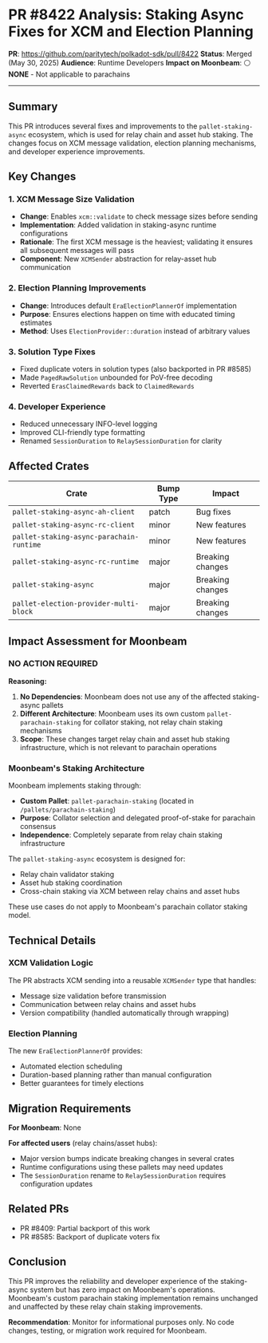 # PR #8422 Analysis: Staking Async Fixes for XCM and Election Planning

**PR**: https://github.com/paritytech/polkadot-sdk/pull/8422
**Status**: Merged (May 30, 2025)
**Audience**: Runtime Developers
**Impact on Moonbeam**: ⚪ **NONE** - Not applicable to parachains

---

## Summary

This PR introduces several fixes and improvements to the `pallet-staking-async` ecosystem, which is used for relay chain and asset hub staking. The changes focus on XCM message validation, election planning mechanisms, and developer experience improvements.

## Key Changes

### 1. XCM Message Size Validation
- **Change**: Enables `xcm::validate` to check message sizes before sending
- **Implementation**: Added validation in staking-async runtime configurations
- **Rationale**: The first XCM message is the heaviest; validating it ensures all subsequent messages will pass
- **Component**: New `XCMSender` abstraction for relay-asset hub communication

### 2. Election Planning Improvements
- **Change**: Introduces default `EraElectionPlannerOf` implementation
- **Purpose**: Ensures elections happen on time with educated timing estimates
- **Method**: Uses `ElectionProvider::duration` instead of arbitrary values

### 3. Solution Type Fixes
- Fixed duplicate voters in solution types (also backported in PR #8585)
- Made `PagedRawSolution` unbounded for PoV-free decoding
- Reverted `ErasClaimedRewards` back to `ClaimedRewards`

### 4. Developer Experience
- Reduced unnecessary INFO-level logging
- Improved CLI-friendly type formatting
- Renamed `SessionDuration` to `RelaySessionDuration` for clarity

## Affected Crates

| Crate | Bump Type | Impact |
|-------|-----------|--------|
| `pallet-staking-async-ah-client` | patch | Bug fixes |
| `pallet-staking-async-rc-client` | minor | New features |
| `pallet-staking-async-parachain-runtime` | minor | New features |
| `pallet-staking-async-rc-runtime` | major | Breaking changes |
| `pallet-staking-async` | major | Breaking changes |
| `pallet-election-provider-multi-block` | major | Breaking changes |

## Impact Assessment for Moonbeam

### NO ACTION REQUIRED

**Reasoning:**
1. **No Dependencies**: Moonbeam does not use any of the affected staking-async pallets
2. **Different Architecture**: Moonbeam uses its own custom `pallet-parachain-staking` for collator staking, not relay chain staking mechanisms
3. **Scope**: These changes target relay chain and asset hub staking infrastructure, which is not relevant to parachain operations

### Moonbeam's Staking Architecture

Moonbeam implements staking through:
- **Custom Pallet**: `pallet-parachain-staking` (located in `/pallets/parachain-staking`)
- **Purpose**: Collator selection and delegated proof-of-stake for parachain consensus
- **Independence**: Completely separate from relay chain staking infrastructure

The `pallet-staking-async` ecosystem is designed for:
- Relay chain validator staking
- Asset hub staking coordination
- Cross-chain staking via XCM between relay chains and asset hubs

These use cases do not apply to Moonbeam's parachain collator staking model.

## Technical Details

### XCM Validation Logic
The PR abstracts XCM sending into a reusable `XCMSender` type that handles:
- Message size validation before transmission
- Communication between relay chains and asset hubs
- Version compatibility (handled automatically through wrapping)

### Election Planning
The new `EraElectionPlannerOf` provides:
- Automated election scheduling
- Duration-based planning rather than manual configuration
- Better guarantees for timely elections

## Migration Requirements

**For Moonbeam**: None

**For affected users** (relay chains/asset hubs):
- Major version bumps indicate breaking changes in several crates
- Runtime configurations using these pallets may need updates
- The `SessionDuration` rename to `RelaySessionDuration` requires configuration updates

## Related PRs

- PR #8409: Partial backport of this work
- PR #8585: Backport of duplicate voters fix

## Conclusion

This PR improves the reliability and developer experience of the staking-async system but has zero impact on Moonbeam's operations. Moonbeam's custom parachain staking implementation remains unchanged and unaffected by these relay chain staking improvements.

**Recommendation**: Monitor for informational purposes only. No code changes, testing, or migration work required for Moonbeam.

